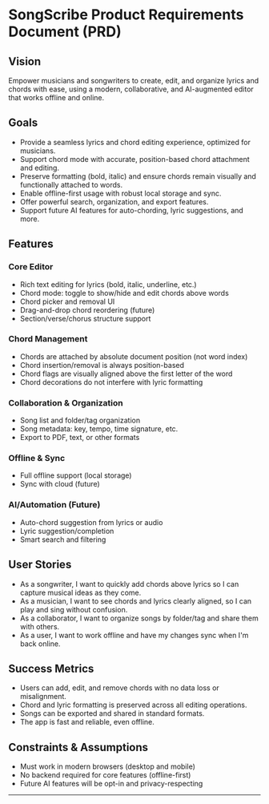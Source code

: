 # SongScribe Product Requirements Document (PRD)

## Vision
Empower musicians and songwriters to create, edit, and organize lyrics and chords with ease, using a modern, collaborative, and AI-augmented editor that works offline and online.

## Goals
- Provide a seamless lyrics and chord editing experience, optimized for musicians.
- Support chord mode with accurate, position-based chord attachment and editing.
- Preserve formatting (bold, italic) and ensure chords remain visually and functionally attached to words.
- Enable offline-first usage with robust local storage and sync.
- Offer powerful search, organization, and export features.
- Support future AI features for auto-chording, lyric suggestions, and more.

## Features

### Core Editor
- Rich text editing for lyrics (bold, italic, underline, etc.)
- Chord mode: toggle to show/hide and edit chords above words
- Chord picker and removal UI
- Drag-and-drop chord reordering (future)
- Section/verse/chorus structure support

### Chord Management
- Chords are attached by absolute document position (not word index)
- Chord insertion/removal is always position-based
- Chord flags are visually aligned above the first letter of the word
- Chord decorations do not interfere with lyric formatting

### Collaboration & Organization
- Song list and folder/tag organization
- Song metadata: key, tempo, time signature, etc.
- Export to PDF, text, or other formats

### Offline & Sync
- Full offline support (local storage)
- Sync with cloud (future)

### AI/Automation (Future)
- Auto-chord suggestion from lyrics or audio
- Lyric suggestion/completion
- Smart search and filtering

## User Stories

- As a songwriter, I want to quickly add chords above lyrics so I can capture musical ideas as they come.
- As a musician, I want to see chords and lyrics clearly aligned, so I can play and sing without confusion.
- As a collaborator, I want to organize songs by folder/tag and share them with others.
- As a user, I want to work offline and have my changes sync when I'm back online.

## Success Metrics

- Users can add, edit, and remove chords with no data loss or misalignment.
- Chord and lyric formatting is preserved across all editing operations.
- Songs can be exported and shared in standard formats.
- The app is fast and reliable, even offline.

## Constraints & Assumptions

- Must work in modern browsers (desktop and mobile)
- No backend required for core features (offline-first)
- Future AI features will be opt-in and privacy-respecting

--- 